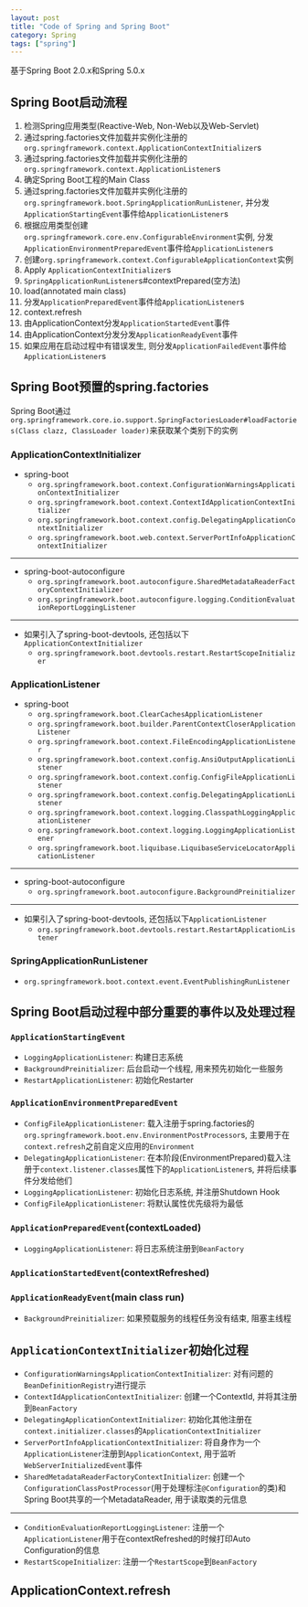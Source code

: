 ```yaml
---
layout: post
title: "Code of Spring and Spring Boot"
category: Spring
tags: ["spring"]
---
```


基于Spring Boot 2.0.x和Spring 5.0.x

## Spring Boot启动流程

1. 检测Spring应用类型(Reactive-Web, Non-Web以及Web-Servlet)
2. 通过spring.factories文件加载并实例化注册的`org.springframework.context.ApplicationContextInitializer`s
3. 通过spring.factories文件加载并实例化注册的`org.springframework.context.ApplicationListener`s
4. 确定Spring Boot工程的Main Class
5. 通过spring.factories文件加载并实例化注册的`org.springframework.boot.SpringApplicationRunListener`, 并分发`ApplicationStartingEvent`事件给`ApplicationListener`s
6. 根据应用类型创建`org.springframework.core.env.ConfigurableEnvironment`实例, 分发`ApplicationEnvironmentPreparedEvent`事件给`ApplicationListener`s
7. 创建`org.springframework.context.ConfigurableApplicationContext`实例
8. Apply `ApplicationContextInitializer`s
9. `SpringApplicationRunListener`s#contextPrepared(空方法)
10. load(annotated main class)
11. 分发`ApplicationPreparedEvent`事件给`ApplicationListener`s
12. context.refresh
13. 由ApplicationContext分发`ApplicationStartedEvent`事件
14. 由ApplicationContext分发分发`ApplicationReadyEvent`事件
15. 如果应用在启动过程中有错误发生, 则分发`ApplicationFailedEvent`事件给`ApplicationListener`s

## Spring Boot预置的spring.factories

Spring Boot通过`org.springframework.core.io.support.SpringFactoriesLoader#loadFactories(Class clazz, ClassLoader loader)`来获取某个类别下的实例

### ApplicationContextInitializer

* spring-boot
    + `org.springframework.boot.context.ConfigurationWarningsApplicationContextInitializer`
    + `org.springframework.boot.context.ContextIdApplicationContextInitializer`
    + `org.springframework.boot.context.config.DelegatingApplicationContextInitializer`
    + `org.springframework.boot.web.context.ServerPortInfoApplicationContextInitializer`
- - -
* spring-boot-autoconfigure
    + `org.springframework.boot.autoconfigure.SharedMetadataReaderFactoryContextInitializer`
    + `org.springframework.boot.autoconfigure.logging.ConditionEvaluationReportLoggingListener`
- - -
* 如果引入了spring-boot-devtools, 还包括以下`ApplicationContextInitializer`
    + `org.springframework.boot.devtools.restart.RestartScopeInitializer`

### ApplicationListener

* spring-boot
    + `org.springframework.boot.ClearCachesApplicationListener`
    + `org.springframework.boot.builder.ParentContextCloserApplicationListener`
    + `org.springframework.boot.context.FileEncodingApplicationListener`
    + `org.springframework.boot.context.config.AnsiOutputApplicationListener`
    + `org.springframework.boot.context.config.ConfigFileApplicationListener`
    + `org.springframework.boot.context.config.DelegatingApplicationListener`
    + `org.springframework.boot.context.logging.ClasspathLoggingApplicationListener`
    + `org.springframework.boot.context.logging.LoggingApplicationListener`
    + `org.springframework.boot.liquibase.LiquibaseServiceLocatorApplicationListener`
- - -
* spring-boot-autoconfigure
    + `org.springframework.boot.autoconfigure.BackgroundPreinitializer`
- - -
* 如果引入了spring-boot-devtools, 还包括以下`ApplicationListener`
    + `org.springframework.boot.devtools.restart.RestartApplicationListener`

### SpringApplicationRunListener
* `org.springframework.boot.context.event.EventPublishingRunListener`


## Spring Boot启动过程中部分重要的事件以及处理过程

### `ApplicationStartingEvent`

* `LoggingApplicationListener`: 构建日志系统
* `BackgroundPreinitializer`: 后台启动一个线程, 用来预先初始化一些服务
* `RestartApplicationListener`: 初始化Restarter

### `ApplicationEnvironmentPreparedEvent`

* `ConfigFileApplicationListener`: 载入注册于spring.factories的`org.springframework.boot.env.EnvironmentPostProcessor`s, 主要用于在`context.refresh`之前自定义应用的`Environment`
* `DelegatingApplicationListener`: 在本阶段(EnvironmentPrepared)载入注册于`context.listener.classes`属性下的`ApplicationListener`s, 并将后续事件分发给他们
* `LoggingApplicationListener`: 初始化日志系统, 并注册Shutdown Hook
* `ConfigFileApplicationListener`: 将默认属性优先级将为最低

### `ApplicationPreparedEvent`(contextLoaded)
* `LoggingApplicationListener`: 将日志系统注册到`BeanFactory`

### `ApplicationStartedEvent`(contextRefreshed)

### `ApplicationReadyEvent`(main class run)

* `BackgroundPreinitializer`: 如果预载服务的线程任务没有结束, 阻塞主线程

## `ApplicationContextInitializer`初始化过程

* `ConfigurationWarningsApplicationContextInitializer`: 对有问题的`BeanDefinitionRegistry`进行提示
* `ContextIdApplicationContextInitializer`: 创建一个ContextId, 并将其注册到`BeanFactory`
* `DelegatingApplicationContextInitializer`: 初始化其他注册在`context.initializer.classes`的`ApplicationContextInitializer`
* `ServerPortInfoApplicationContextInitializer`: 将自身作为一个`ApplicationListener`注册到`ApplicationContext`, 用于监听`WebServerInitializedEvent`事件
* `SharedMetadataReaderFactoryContextInitializer`: 创建一个`ConfigurationClassPostProcessor`(用于处理标注`@Configuration`的类)和Spring Boot共享的一个MetadataReader, 用于读取类的元信息
- - -
* `ConditionEvaluationReportLoggingListener`: 注册一个`ApplicationListener`用于在contextRefreshed的时候打印Auto Configuration的信息
* `RestartScopeInitializer`: 注册一个`RestartScope`到`BeanFactory`

## ApplicationContext.refresh

